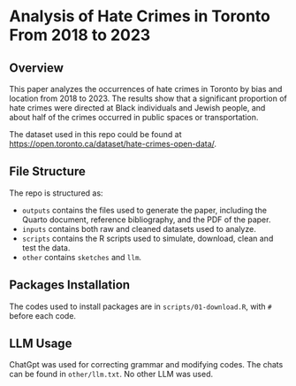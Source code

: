 # Analysis of Hate Crimes in Toronto From 2018 to 2023
## Overview
This paper analyzes the occurrences of hate crimes in Toronto by bias and location from 2018 to 2023. The results show that a significant proportion of hate crimes were directed at Black individuals and Jewish people, and about half of the crimes occurred in public spaces or transportation.

The dataset used in this repo could be found at https://open.toronto.ca/dataset/hate-crimes-open-data/. 

## File Structure
The repo is structured as:
-  `outputs` contains the files used to generate the paper, including the Quarto document, reference bibliography, and the PDF of the paper. 
-  `inputs` contains both raw and cleaned datasets used to analyze.
-  `scripts` contains the R scripts used to simulate, download, clean and test the data.
-  `other` contains `sketches` and `llm`.

## Packages Installation
The codes used to install packages are in `scripts/01-download.R`, with `#` before each code.

## LLM Usage
ChatGpt was used for correcting grammar and modifying codes. The chats can be found in `other/llm.txt`. No other LLM was used.
